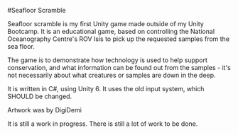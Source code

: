 #Seafloor Scramble

Seafloor scramble is my first Unity game made outside of my Unity Bootcamp. It is an educational game, based on controlling the National Oceanography Centre's ROV Isis to pick up the requested samples from the sea floor. 

The game is to demonstrate how technology is used to help support conservation, and what information can be found out from the samples - it's not necessarily about what creatures or samples are down in the deep.

It is written in C#, using Unity 6. It uses the old input system, which SHOULD be changed. 

Artwork was by DigiDemi

It is still a work in progress. There is still a lot of work to be done. 
